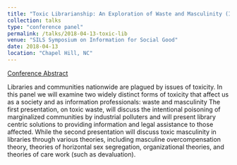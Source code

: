 ```yaml
---
title: "Toxic Librarianship: An Exploration of Waste and Masculinity (Is That Redundant?) in Libraries"
collection: talks
type: "conference panel"
permalink: /talks/2018-04-13-toxic-lib
venue: "SILS Symposium on Information for Social Good"
date: 2018-04-13
location: "Chapel Hill, NC"
---
```


[Conference Abstract](http://info4socialgood2018.web.unc.edu/panel-scheduleabstracts/)

Libraries and communities nationwide are plagued by issues of toxicity. In this panel we will examine two widely distinct forms of toxicity that affect us as a society and as information professionals: waste and masculinity The first presentation, on toxic waste, will discuss the intentional poisoning of marginalized communities by industrial polluters and will present library centric solutions to providing information and legal assistance to those affected. While the second presentation will discuss toxic masculinity in libraries through various theories, including masculine overcompensation theory, theories of horizontal sex segregation, organizational theories, and theories of care work (such as devaluation).
